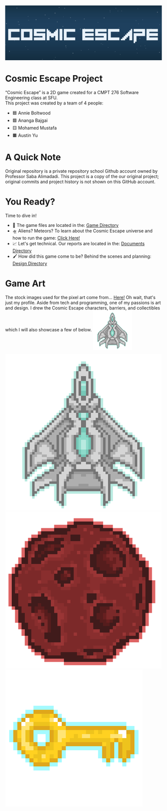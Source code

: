 ![Banner](https://github.com/annieboltwood/Cosmic-Escape/blob/main/Cosmic%20Escape.png?raw=true)

# Cosmic Escape Project 
“Cosmic Escape” is a 2D game created for a CMPT 276 Software Engineering class at SFU. <br>
This project was created by a team of 4 people:<br>
- 🟦 Annie Boltwood 
- 🟩 Ananga Bajgai 
- 🟨 Mohamed Mustafa 
- 🟧 Austin Yu

# A Quick Note
Original repository is a private repository school Github account owned by Professor Saba Alimadadi. This project is a copy of the our original project; original commits and project history is not shown on this GitHub account.

# You Ready?
Time to dive in!<br>
- 📂 The game files are located in the: [Game Directory](https://github.com/annieboltwood/Cosmic-Escape/tree/main/Game) 
- 🛸 Aliens? Meteors? To learn about the Cosmic Escape universe and how to run the game: [Click Here!](https://github.com/annieboltwood/Cosmic-Escape/blob/main/Game/README.md)
- 📈 Let's get technical. Our reports are located in the: [Documents Directory](https://github.com/annieboltwood/Cosmic-Escape/tree/main/Documents)
- 🖌 How did this game come to be? Behind the scenes and planning: [Design Directory](https://github.com/annieboltwood/Cosmic-Escape/tree/main/Design)

# Game Art
The stock images used for the pixel art come from...
[Here!](https://github.com/annieboltwood)
Oh wait, that's just my profile. Aside from tech and programming, one of my passions is art and design. I drew the Cosmic Escape characters, barriers, and collectibles which I will also showcase a few of below. 
<img align="center" src="https://github.com/annieboltwood/Cosmic-Escape/blob/main/Game/src/main/resources/images/character.PNG?raw=true" alt="Image1" height="25%" width="25%" /></a>


![Image1](https://github.com/annieboltwood/Cosmic-Escape/blob/main/Game/src/main/resources/images/character.PNG?raw=true)
![Image2](https://github.com/annieboltwood/Cosmic-Escape/blob/main/Game/src/main/resources/images/movingEnemy.png?raw=true)
![Image3](https://github.com/annieboltwood/Cosmic-Escape/blob/main/Game/src/main/resources/images/key1.PNG?raw=true)







